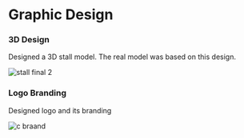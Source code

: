 # Graphic Design
### 3D Design
Designed a 3D stall model. The real model was based on this design.

![stall final 2](https://user-images.githubusercontent.com/121748146/210347901-e9121f27-0125-4912-9393-59ca77d0e4ac.jpg)

### Logo Branding 
Designed logo and its branding

![c braand](https://user-images.githubusercontent.com/121748146/210348990-cdc97d16-11aa-4ed6-926b-1847fa4ae6fa.jpg)
